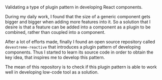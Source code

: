 Validating a type of plugin pattern in developing React components. 

During my daily work, I found that the size of a generic component gets bigger and bigger when adding more features into it. So a solution that I desire is that a feature can be added into a component as a plugin to be combined, rather than coupled into a component.

After a lot of efforts made, finally I found an open source repository called `devextreme-reactive` that introduces a plugin pattern of developing components. Thus I started to learn its source code in order to obtain the key idea, that inspires me to develop this pattern.

The mean of this repository is to check if this plugin pattern is able to work well in developing low-code tool as a solution.   
